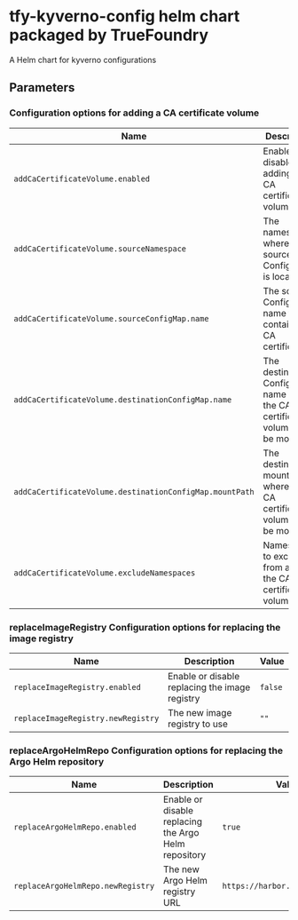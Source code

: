 # tfy-kyverno-config helm chart packaged by TrueFoundry
A Helm chart for kyverno configurations

## Parameters

### Configuration options for adding a CA certificate volume

| Name                                                    | Description                                                                    | Value             |
| ------------------------------------------------------- | ------------------------------------------------------------------------------ | ----------------- |
| `addCaCertificateVolume.enabled`                        | Enable or disable adding the CA certificate volume                             | `false`           |
| `addCaCertificateVolume.sourceNamespace`                | The namespace where the source ConfigMap is located                            | `truefoundry`     |
| `addCaCertificateVolume.sourceConfigMap.name`           | The source ConfigMap name that contains the CA certificate                     | `ca-pemstore`     |
| `addCaCertificateVolume.destinationConfigMap.name`      | The destination ConfigMap name where the CA certificate volume will be mounted | `ca-pemstore`     |
| `addCaCertificateVolume.destinationConfigMap.mountPath` | The destination mount path where the CA certificate volume will be mounted     | `/etc/ssl/certs`  |
| `addCaCertificateVolume.excludeNamespaces`              | Namespaces to exclude from adding the CA certificate volume                    | `["truefoundry"]` |

### replaceImageRegistry Configuration options for replacing the image registry

| Name                               | Description                                    | Value   |
| ---------------------------------- | ---------------------------------------------- | ------- |
| `replaceImageRegistry.enabled`     | Enable or disable replacing the image registry | `false` |
| `replaceImageRegistry.newRegistry` | The new image registry to use                  | `""`    |

### replaceArgoHelmRepo Configuration options for replacing the Argo Helm repository

| Name                              | Description                                          | Value                           |
| --------------------------------- | ---------------------------------------------------- | ------------------------------- |
| `replaceArgoHelmRepo.enabled`     | Enable or disable replacing the Argo Helm repository | `true`                          |
| `replaceArgoHelmRepo.newRegistry` | The new Argo Helm registry URL                       | `https://harbor.truefoundry.io` |
